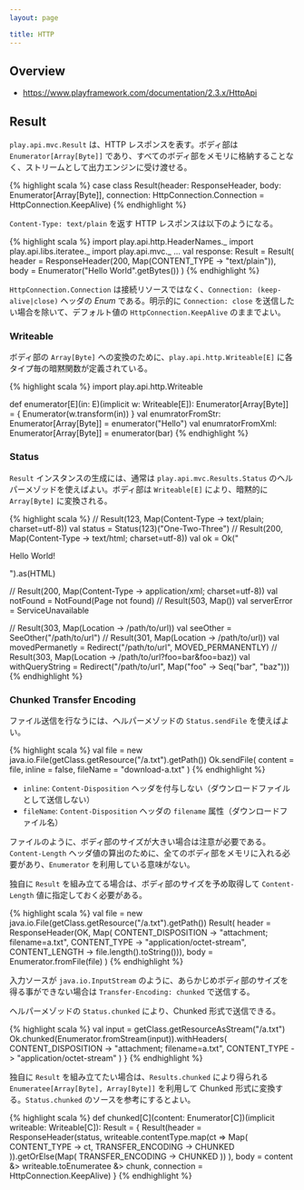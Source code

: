 ```yaml
---
layout: page

title: HTTP
---
```


## Overview

* https://www.playframework.com/documentation/2.3.x/HttpApi

## Result

`play.api.mvc.Result` は、HTTP レスポンスを表す。ボディ部は `Enumerator[Array[Byte]]` であり、すべてのボディ部をメモリに格納することなく、ストリームとして出力エンジンに受け渡せる。

{% highlight scala %}
case class Result(header: ResponseHeader, body: Enumerator[Array[Byte]],
    connection: HttpConnection.Connection = HttpConnection.KeepAlive)
{% endhighlight %}

`Content-Type: text/plain` を返す HTTP レスポンスは以下のようになる。

{% highlight scala %}
import play.api.http.HeaderNames._
import play.api.libs.iteratee._
import play.api.mvc._
...
val response: Result = Result(
  header = ResponseHeader(200, Map(CONTENT_TYPE -> "text/plain")),
  body = Enumerator("Hello World".getBytes())
)
{% endhighlight %}

`HttpConnection.Connection` は接続リソースではなく、`Connection: (keep-alive|close)` ヘッダの _Enum_ である。明示的に `Connection: close` を送信したい場合を除いて、デフォルト値の `HttpConnection.KeepAlive` のままでよい。

### Writeable

ボディ部の `Array[Byte]` への変換のために、`play.api.http.Writeable[E]` に各タイプ毎の暗黙関数が定義されている。

{% highlight scala %}
import play.api.http.Writeable

def enumerator[E](in: E)(implicit w: Writeable[E]): Enumerator[Array[Byte]] = {
  Enumerator(w.transform(in))
}
val enumratorFromStr: Enumerator[Array[Byte]] = enumerator("Hello")
val enumratorFromXml: Enumerator[Array[Byte]] = enumerator(<foo>bar</foo>)
{% endhighlight %}

### Status

`Result` インスタンスの生成には、通常は `play.api.mvc.Results.Status` のヘルパーメゾッドを使えばよい。ボディ部は `Writeable[E]` により、暗黙的に `Array[Byte]` に変換される。

{% highlight scala %}
// Result(123, Map(Content-Type -> text/plain; charset=utf-8))
val status = Status(123)("One-Two-Three")
// Result(200, Map(Content-Type -> text/html; charset=utf-8))
val ok = Ok("<html><body><p>Hello World!</p></body></html>").as(HTML)

// Result(200, Map(Content-Type -> application/xml; charset=utf-8))
val notFound = NotFound(<message>Page not found</message>)
// Result(503, Map())
val serverError = ServiceUnavailable

// Result(303, Map(Location -> /path/to/url))
val seeOther = SeeOther("/path/to/url")
// Result(301, Map(Location -> /path/to/url))
val movedPermanetly = Redirect("/path/to/url", MOVED_PERMANENTLY)
// Result(303, Map(Location -> /path/to/url?foo=bar&foo=baz))
val withQueryString = Redirect("/path/to/url", Map("foo" -> Seq("bar", "baz")))
{% endhighlight %}

### Chunked Transfer Encoding

ファイル送信を行なうには、ヘルパーメゾッドの `Status.sendFile` を使えばよい。

{% highlight scala %}
val file = new java.io.File(getClass.getResource("/a.txt").getPath())
Ok.sendFile(
  content = file,
  inline = false,
  fileName = "download-a.txt"
)
{% endhighlight %}

* `inline`: `Content-Disposition` ヘッダを付与しない（ダウンロードファイルとして送信しない）
* `fileName`: `Content-Disposition` ヘッダの `filename` 属性（ダウンロードファイル名）

ファイルのように、ボディ部のサイズが大きい場合は注意が必要である。`Content-Length` ヘッダ値の算出のために、全てのボディ部をメモリに入れる必要があり、`Enumerator` を利用している意味がない。

独自に `Result` を組み立てる場合は、ボディ部のサイズを予め取得して `Content-Length` 値に指定しておく必要がある。

{% highlight scala %}
val file = new java.io.File(getClass.getResource("/a.txt").getPath())
Result(
  header = ResponseHeader(OK, Map(
    CONTENT_DISPOSITION -> "attachment; filename=a.txt",
    CONTENT_TYPE -> "application/octet-stream",
    CONTENT_LENGTH -> file.length().toString())),
  body = Enumerator.fromFile(file)
)
{% endhighlight %}

入力ソースが `java.io.InputStream` のように、あらかじめボディ部のサイズを得る事ができない場合は `Transfer-Encoding: chunked` で送信する。

ヘルパーメゾッドの `Status.chunked` により、Chunked 形式で送信できる。

{% highlight scala %}
val input = getClass.getResourceAsStream("/a.txt")
  Ok.chunked(Enumerator.fromStream(input)).withHeaders(
    CONTENT_DISPOSITION -> "attachment; filename=a.txt",
    CONTENT_TYPE -> "application/octet-stream"
  )
}
{% endhighlight %}

独自に `Result` を組み立てたい場合は、`Results.chunked` により得られる `Enumeratee[Array[Byte], Array[Byte]]` を利用して Chunked 形式に変換する。`Status.chunked` のソースを参考にするとよい。

{% highlight scala %}
def chunked[C](content: Enumerator[C])(implicit writeable: Writeable[C]): Result = {
  Result(header = ResponseHeader(status,
    writeable.contentType.map(ct => Map(
      CONTENT_TYPE -> ct,
      TRANSFER_ENCODING -> CHUNKED
    )).getOrElse(Map(
      TRANSFER_ENCODING -> CHUNKED
    ))
  ),
    body = content &> writeable.toEnumeratee &> chunk,
    connection = HttpConnection.KeepAlive)
}
{% endhighlight %}

